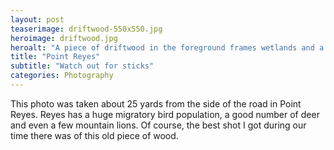 ```yaml
---
layout: post
teaserimage: driftwood-550x550.jpg
heroimage: driftwood.jpg
heroalt: "A piece of driftwood in the foreground frames wetlands and a pier in the background."
title: "Point Reyes"
subtitle: "Watch out for sticks"
categories: Photography
---
```

This photo was taken about 25 yards from the side of the road in Point Reyes. Reyes has a huge migratory bird population, a good number of deer and even a few mountain lions. Of course, the best shot I got during our time there was of this old piece of wood.

